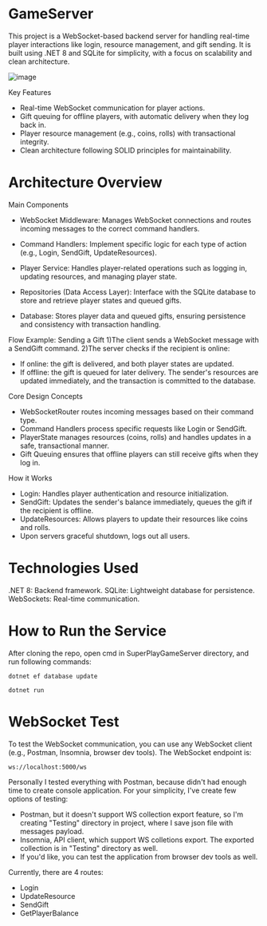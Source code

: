 # GameServer
This project is a WebSocket-based backend server for handling real-time player interactions like login, resource management, and gift sending. It is built using .NET 8 and SQLite for simplicity, with a focus on scalability and clean architecture.

![image](https://github.com/user-attachments/assets/571042ec-c648-4598-9dea-976caf4fb42a)



Key Features
  - Real-time WebSocket communication for player actions.
  - Gift queuing for offline players, with automatic delivery when they log back in.
  - Player resource management (e.g., coins, rolls) with transactional integrity.
  - Clean architecture following SOLID principles for maintainability.

# Architecture Overview
Main Components
  - WebSocket Middleware: Manages WebSocket connections and routes incoming messages to the correct command handlers.
  
  - Command Handlers: Implement specific logic for each type of action (e.g., Login, SendGift, UpdateResources).

  - Player Service: Handles player-related operations such as logging in, updating resources, and managing player state.

  - Repositories (Data Access Layer): Interface with the SQLite database to store and retrieve player states and queued gifts.

  - Database: Stores player data and queued gifts, ensuring persistence and consistency with transaction handling.


Flow Example: Sending a Gift
1)The client sends a WebSocket message with a SendGift command.
2)The server checks if the recipient is online:
  - If online: the gift is delivered, and both player states are updated.
  - If offline: the gift is queued for later delivery.
The sender's resources are updated immediately, and the transaction is committed to the database.

Core Design Concepts
  - WebSocketRouter routes incoming messages based on their command type.
  - Command Handlers process specific requests like Login or SendGift.
  - PlayerState manages resources (coins, rolls) and handles updates in a safe, transactional manner.
  - Gift Queuing ensures that offline players can still receive gifts when they log in.

How it Works
  - Login: Handles player authentication and resource initialization.
  - SendGift: Updates the sender's balance immediately, queues the gift if the recipient is offline.
  - UpdateResources: Allows players to update their resources like coins and rolls.
  - Upon servers graceful shutdown, logs out all users.

# Technologies Used
.NET 8: Backend framework.
SQLite: Lightweight database for persistence.
WebSockets: Real-time communication.

#  How to Run the Service
After cloning the repo, open cmd in SuperPlayGameServer directory, and run following commands:

```dotnet ef database update```


```dotnet run```



# WebSocket Test
To test the WebSocket communication, you can use any WebSocket client (e.g., Postman, Insomnia, browser dev tools). The WebSocket endpoint is:

```ws://localhost:5000/ws```

Personally I tested everything with Postman, because didn't had enough time to create console application. 
For your simplicity, I've create few options of testing:
- Postman, but it doesn't support WS collection export feature, so I'm creating "Testing" directory in project, where I save json file with messages payload.
- Insomnia,  API client, which support WS colletions export. The exported collection is in "Testing" directory as well.
- If you'd like, you can test the application from browser dev tools as well.

Currently, there are 4 routes:
-  Login
-  UpdateResource
-  SendGift
-  GetPlayerBalance

